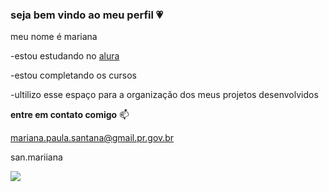### seja bem vindo ao meu perfil 💗


meu nome é mariana 

-estou estudando no [alura](http://www.alura.com.br)

-estou completando os cursos

-ultilizo esse espaço para a organização dos meus projetos desenvolvidos

**entre em contato comigo** 📫

mariana.paula.santana@gmail.pr.gov.br

san.mariiana

![](https://media.tenor.com/k_Z0gMvnPpwAAAAC/gato-cat.gif)
